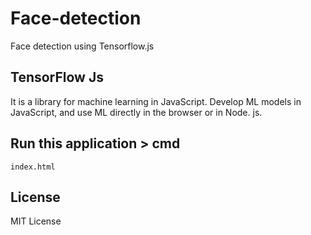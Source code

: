 # Face-detection

Face detection using Tensorflow.js

## TensorFlow Js

It is a library for machine learning in JavaScript. Develop ML models in JavaScript, and use ML directly in the browser or in Node. js.

## Run this application > cmd

    index.html

## License

MIT License
